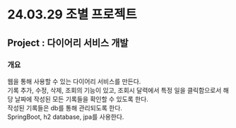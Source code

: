 # 24.03.29 조별 프로젝트

## Project : 다이어리 서비스 개발

### 개요
웹을 통해 사용할 수 있는 다이어리 서비스를 만든다.  
기록 추가, 수정, 삭제, 조회의 기능이 있고, 조회시 달력에서 특정 일을 클릭함으로서 해당 날짜에 작성된 모든 기록들을 확인할 수 있도록 한다.  
작성된 기록들은 db를 통해 관리되도록 한다.  
SpringBoot, h2 database, jpa를 사용한다.  


### 
